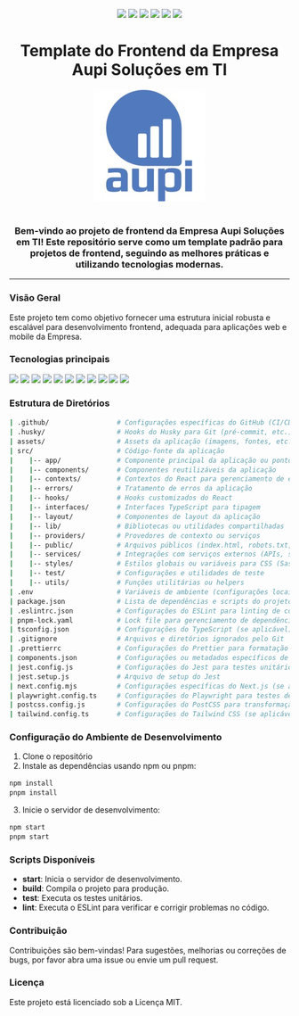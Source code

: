 <p align="center" display="inline-block">
  <img src="https://img.shields.io/github/contributors/aupigit/aupi-web-frontend-boilerplate?style=for-the-badge"/>
  <img src="https://img.shields.io/github/issues/aupigit/aupi-web-frontend-boilerplate?style=for-the-badge"/>
  <img src="https://img.shields.io/github/forks/aupigit/aupi-web-frontend-boilerplate?style=for-the-badge"/>
  <img src="https://img.shields.io/github/stars/aupigit/aupi-web-frontend-boilerplate?style=for-the-badge"/>
  <img src="https://img.shields.io/github/license/aupigit/aupi-web-frontend-boilerplate?style=for-the-badge"/>
  <img src="https://img.shields.io/github/languages/top/aupigit/aupi-web-frontend-boilerplate?style=for-the-badge&logo=typescript"/>
</p>

<h1 align="center">Template do Frontend da Empresa Aupi Soluções em TI</h1>

<div align="center"> 
  <img src="./src/public/aupi_logo.jpeg">
</div>

<br>

<h3 align="center">Bem-vindo ao projeto de frontend da Empresa Aupi Soluções em TI! Este repositório serve como um template padrão para projetos de frontend, seguindo as melhores práticas e utilizando tecnologias modernas.</h3>

<hr>

### Visão Geral

Este projeto tem como objetivo fornecer uma estrutura inicial robusta e escalável para desenvolvimento frontend, adequada para aplicações web e mobile da Empresa.

### Tecnologias principais

<p align="left">
<img src="https://img.shields.io/badge/TypeScript-007ACC?style=for-the-badge&logo=typescript&logoColor=white"/>
<img src="https://img.shields.io/badge/axios-671ddf?&style=for-the-badge&logo=axios&logoColor=white"/>
<img src="https://img.shields.io/badge/React-20232A?style=for-the-badge&logo=react&logoColor=61DAFB"/>
<img src="https://img.shields.io/badge/Tailwind_CSS-38B2AC?style=for-the-badge&logo=tailwind-css&logoColor=white"/>
<img src="https://img.shields.io/badge/Next-black?style=for-the-badge&logo=next.js&logoColor=white"/>
<img src="https://img.shields.io/badge/Zod-3E67B1?style=for-the-badge&logo=zod&logoColor=white"/>
<img src="https://img.shields.io/badge/ReactQuery-FF4154?style=for-the-badge&logo=reactquery&logoColor=white"/>
<img src="https://img.shields.io/badge/Jest-C21325?style=for-the-badge&logo=jest&logoColor=white"/>
<img src="https://img.shields.io/badge/Eslint-4B32C3?style=for-the-badge&logo=eslint&logoColor=white"/>
<img src="https://img.shields.io/badge/Postcss-DD3A0A?style=for-the-badge&logo=postcss&logoColor=white"/>
<img src="https://img.shields.io/badge/ReactHookForm-EC5990?style=for-the-badge&logo=react-hook-form&logoColor=white"/>
</p>

### Estrutura de Diretórios

```bash
| .github/                 # Configurações específicas do GitHub (CI/CD, templates de issues, etc.)
| .husky/                  # Hooks do Husky para Git (pré-commit, etc.)
| assets/                  # Assets da aplicação (imagens, fontes, etc.)
| src/                     # Código-fonte da aplicação
|    |-- app/              # Componente principal da aplicação ou ponto de entrada
|    |-- components/       # Componentes reutilizáveis da aplicação
|    |-- contexts/         # Contextos do React para gerenciamento de estado global
|    |-- errors/           # Tratamento de erros da aplicação
|    |-- hooks/            # Hooks customizados do React
|    |-- interfaces/       # Interfaces TypeScript para tipagem
|    |-- layout/           # Componentes de layout da aplicação
|    |-- lib/              # Bibliotecas ou utilidades compartilhadas
|    |-- providers/        # Provedores de contexto ou serviços
|    |-- public/           # Arquivos públicos (index.html, robots.txt, etc.)
|    |-- services/         # Integrações com serviços externos (APIs, serviços de terceiros)
|    |-- styles/           # Estilos globais ou variáveis para CSS (Sass, CSS-in-JS, etc.)
|    |-- test/             # Configurações e utilidades de teste
|    |-- utils/            # Funções utilitárias ou helpers
| .env                     # Variáveis de ambiente (configurações locais, chaves de API, etc.)
| package.json             # Lista de dependências e scripts do projeto
| .eslintrc.json           # Configurações do ESLint para linting de código
| pnpm-lock.yaml           # Lock file para gerenciamento de dependências com pnpm
| tsconfig.json            # Configurações do TypeScript (se aplicável)
| .gitignore               # Arquivos e diretórios ignorados pelo Git
| .prettierrc              # Configurações do Prettier para formatação de código
| components.json          # Configurações ou metadados específicos de componentes (se aplicável)
| jest.config.js           # Configurações do Jest para testes unitários
| jest.setup.js            # Arquivo de setup do Jest
| next.config.mjs          # Configurações específicas do Next.js (se aplicável)
| playwright.config.ts     # Configurações do Playwright para testes de integração (se aplicável)
| postcss.config.js        # Configurações do PostCSS para transformação de CSS (se aplicável)
| tailwind.config.ts       # Configurações do Tailwind CSS (se aplicável)
```

### Configuração do Ambiente de Desenvolvimento

1. Clone o repositório
2. Instale as dependências usando npm ou pnpm:
```bash
npm install
pnpm install
```
3. Inicie o servidor de desenvolvimento:
```bash
npm start
pnpm start
```

### Scripts Disponíveis
- **start**: Inicia o servidor de desenvolvimento.
- **build**: Compila o projeto para produção.
- **test**: Executa os testes unitários.
- **lint**: Executa o ESLint para verificar e corrigir problemas no código.

### Contribuição

Contribuições são bem-vindas! Para sugestões, melhorias ou correções de bugs, por favor abra uma issue ou envie um pull request.

### Licença

Este projeto está licenciado sob a Licença MIT.
